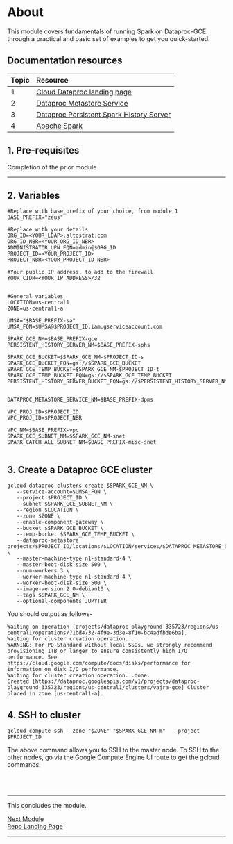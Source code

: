 # About

This module covers fundamentals of running Spark on Dataproc-GCE through a practical and basic set of examples to get you quick-started. 

## Documentation resources

| Topic | Resource | 
| -- | :--- |
| 1 | [Cloud Dataproc landing page](https://cloud.google.com/dataproc/docs) |
| 2 | [Dataproc Metastore Service](https://cloud.google.com/dataproc-metastore/docs) |
| 3 | [Dataproc Persistent Spark History Server](https://cloud.google.com/dataproc/docs/concepts/jobs/history-server) |
| 4 | [Apache Spark](https://spark.apache.org/docs/latest/) |

## 1. Pre-requisites

Completion of the prior module
<br>
  
<hr>

## 2. Variables

```
#Replace with base_prefix of your choice, from module 1
BASE_PREFIX="zeus"  

#Replace with your details
ORG_ID=<YOUR_LDAP>.altostrat.com                              
ORG_ID_NBR=<YOUR_ORG_ID_NBR>
ADMINISTRATOR_UPN_FQN=admin@$ORG_ID 
PROJECT_ID=<YOUR_PROJECT_ID>
PROJECT_NBR=<YOUR_PROJECT_ID_NBR>

#Your public IP address, to add to the firewall
YOUR_CIDR=<YOUR_IP_ADDRESS>/32


#General variables
LOCATION=us-central1
ZONE=us-central1-a

UMSA="$BASE_PREFIX-sa"
UMSA_FQN=$UMSA@$PROJECT_ID.iam.gserviceaccount.com

SPARK_GCE_NM=$BASE_PREFIX-gce
PERSISTENT_HISTORY_SERVER_NM=$BASE_PREFIX-sphs

SPARK_GCE_BUCKET=$SPARK_GCE_NM-$PROJECT_ID-s
SPARK_GCE_BUCKET_FQN=gs://$SPARK_GCE_BUCKET
SPARK_GCE_TEMP_BUCKET=$SPARK_GCE_NM-$PROJECT_ID-t
SPARK_GCE_TEMP_BUCKET_FQN=gs://$SPARK_GCE_TEMP_BUCKET
PERSISTENT_HISTORY_SERVER_BUCKET_FQN=gs://$PERSISTENT_HISTORY_SERVER_NM-$PROJECT_NBR


DATAPROC_METASTORE_SERVICE_NM=$BASE_PREFIX-dpms

VPC_PROJ_ID=$PROJECT_ID        
VPC_PROJ_ID=$PROJECT_NBR  

VPC_NM=$BASE_PREFIX-vpc
SPARK_GCE_SUBNET_NM=$SPARK_GCE_NM-snet
SPARK_CATCH_ALL_SUBNET_NM=$BASE_PREFIX-misc-snet


```
  
## 3. Create a Dataproc GCE cluster
```
gcloud dataproc clusters create $SPARK_GCE_NM \
   --service-account=$UMSA_FQN \
   --project $PROJECT_ID \
   --subnet $SPARK_GCE_SUBNET_NM \
   --region $LOCATION \
   --zone $ZONE \
   --enable-component-gateway \
   --bucket $SPARK_GCE_BUCKET \
   --temp-bucket $SPARK_GCE_TEMP_BUCKET \
   --dataproc-metastore projects/$PROJECT_ID/locations/$LOCATION/services/$DATAPROC_METASTORE_SERVICE_NM \
   --master-machine-type n1-standard-4 \
   --master-boot-disk-size 500 \
   --num-workers 3 \
   --worker-machine-type n1-standard-4 \
   --worker-boot-disk-size 500 \
   --image-version 2.0-debian10 \
   --tags $SPARK_GCE_NM \
   --optional-components JUPYTER 
```

You should output as follows-
```
Waiting on operation [projects/dataproc-playground-335723/regions/us-central1/operations/71bd4732-4f9e-3d3e-8f10-bc4adfbde6ba].
Waiting for cluster creation operation...
WARNING: For PD-Standard without local SSDs, we strongly recommend provisioning 1TB or larger to ensure consistently high I/O performance. See https://cloud.google.com/compute/docs/disks/performance for information on disk I/O performance.
Waiting for cluster creation operation...done.     
Created [https://dataproc.googleapis.com/v1/projects/dataproc-playground-335723/regions/us-central1/clusters/vajra-gce] Cluster placed in zone [us-central1-a].
```

## 4. SSH to cluster

```
gcloud compute ssh --zone "$ZONE" "$SPARK_GCE_NM-m"  --project $PROJECT_ID
```

The above command allows you to SSH to the master node. To SSH to the other nodes, go via the Google Compute Engine UI route to get the gcloud commands.

<br><br>

<hr>
This concludes the module. <br>

[Next Module](03-run-spark-batch-jobs.md) 
<br>
[Repo Landing Page](README.md)

<hr>
